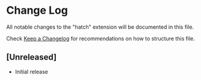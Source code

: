 # Change Log

All notable changes to the "hatch" extension will be documented in this file.

Check [Keep a Changelog](http://keepachangelog.com/) for recommendations on how to structure this file.

## [Unreleased]

- Initial release
